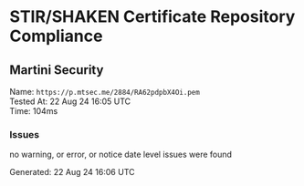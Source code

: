 # STIR/SHAKEN Certificate Repository Compliance

## Martini Security

Name: `https://p.mtsec.me/2884/RA62pdpbX4Oi.pem`\
Tested At: 22 Aug 24 16:05 UTC\
Time: 104ms

### Issues

no warning, or error, or notice date level issues were found

Generated: 22 Aug 24 16:06 UTC